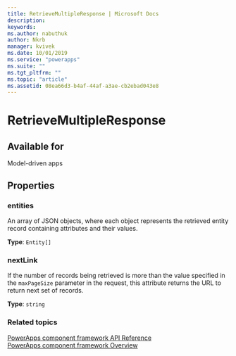 ```yaml
---
title: RetrieveMultipleResponse | Microsoft Docs
description: 
keywords:
ms.author: nabuthuk
author: Nkrb
manager: kvivek
ms.date: 10/01/2019
ms.service: "powerapps"
ms.suite: ""
ms.tgt_pltfrm: ""
ms.topic: "article"
ms.assetid: 08ea66d3-b4af-44af-a3ae-cb2ebad043e8
---
```


# RetrieveMultipleResponse

## Available for 

Model-driven apps

## Properties

### entities

An array of JSON objects, where each object represents the retrieved entity record containing attributes and their values.

**Type**: `Entity[]`

### nextLink

If the number of records being retrieved is more than the value specified in the `maxPageSize` parameter in the request, this attribute returns the URL to return next set of records.

**Type**: `string`


### Related topics

[PowerApps component framework API Reference](../reference/index.md)<br/>
[PowerApps component framework Overview](../overview.md)